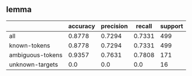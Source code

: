
## lemma

|                  | accuracy | precision | recall | support |
|------------------|----------|-----------|--------|---------|
| all              | 0.8778   | 0.7294    | 0.7331 | 499     |
| known-tokens     | 0.8778   | 0.7294    | 0.7331 | 499     |
| ambiguous-tokens | 0.9357   | 0.7631    | 0.7808 | 171     |
| unknown-targets  | 0.0      | 0.0       | 0.0    | 16      |

